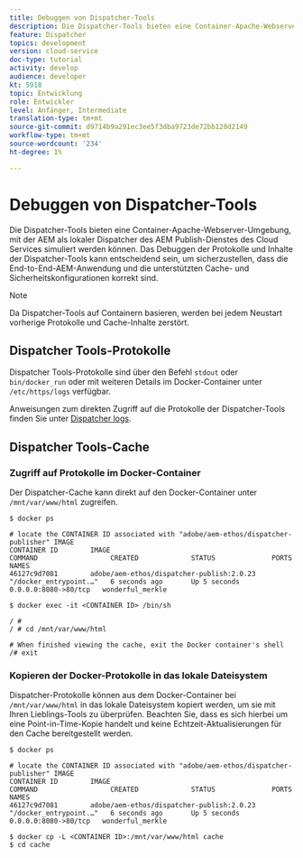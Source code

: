 ```yaml
---
title: Debuggen von Dispatcher-Tools
description: Die Dispatcher-Tools bieten eine Container-Apache-Webserver-Umgebung, mit der AEM als lokaler Dispatcher des AEM Publish-Dienstes des Cloud Services simuliert werden können. Das Debuggen der Protokolle und Inhalte der Dispatcher-Tools kann entscheidend sein, um sicherzustellen, dass die End-to-End-AEM-Anwendung und die unterstützten Cache- und Sicherheitskonfigurationen korrekt sind.
feature: Dispatcher
topics: development
version: cloud-service
doc-type: tutorial
activity: develop
audience: developer
kt: 5918
topic: Entwicklung
role: Entwickler
level: Anfänger, Intermediate
translation-type: tm+mt
source-git-commit: d9714b9a291ec3ee5f3dba9723de72bb120d2149
workflow-type: tm+mt
source-wordcount: '234'
ht-degree: 1%

---
```



# Debuggen von Dispatcher-Tools

Die Dispatcher-Tools bieten eine Container-Apache-Webserver-Umgebung, mit der AEM als lokaler Dispatcher des AEM Publish-Dienstes des Cloud Services simuliert werden können.
Das Debuggen der Protokolle und Inhalte der Dispatcher-Tools kann entscheidend sein, um sicherzustellen, dass die End-to-End-AEM-Anwendung und die unterstützten Cache- und Sicherheitskonfigurationen korrekt sind.

>[!NOTE]
>
>Da Dispatcher-Tools auf Containern basieren, werden bei jedem Neustart vorherige Protokolle und Cache-Inhalte zerstört.

## Dispatcher Tools-Protokolle

Dispatcher Tools-Protokolle sind über den Befehl `stdout` oder `bin/docker_run` oder mit weiteren Details im Docker-Container unter `/etc/https/logs` verfügbar.

Anweisungen zum direkten Zugriff auf die Protokolle der Dispatcher-Tools finden Sie unter [Dispatcher logs](./logs.md#dispatcher-logs).

## Dispatcher Tools-Cache

### Zugriff auf Protokolle im Docker-Container

Der Dispatcher-Cache kann direkt auf den Docker-Container unter ` /mnt/var/www/html` zugreifen.

```shell
$ docker ps

# locate the CONTAINER ID associated with "adobe/aem-ethos/dispatcher-publisher" IMAGE
CONTAINER ID        IMAGE                                       COMMAND                  CREATED             STATUS              PORTS                  NAMES
46127c9d7081        adobe/aem-ethos/dispatcher-publish:2.0.23   "/docker_entrypoint.…"   6 seconds ago       Up 5 seconds        0.0.0.0:8080->80/tcp   wonderful_merkle

$ docker exec -it <CONTAINER ID> /bin/sh

/ # 
/ # cd /mnt/var/www/html

# When finished viewing the cache, exit the Docker container's shell
/# exit
```

### Kopieren der Docker-Protokolle in das lokale Dateisystem

Dispatcher-Protokolle können aus dem Docker-Container bei `/mnt/var/www/html` in das lokale Dateisystem kopiert werden, um sie mit Ihren Lieblings-Tools zu überprüfen. Beachten Sie, dass es sich hierbei um eine Point-in-Time-Kopie handelt und keine Echtzeit-Aktualisierungen für den Cache bereitgestellt werden.

```shell
$ docker ps

# locate the CONTAINER ID associated with "adobe/aem-ethos/dispatcher-publisher" IMAGE
CONTAINER ID        IMAGE                                       COMMAND                  CREATED             STATUS              PORTS                  NAMES
46127c9d7081        adobe/aem-ethos/dispatcher-publish:2.0.23   "/docker_entrypoint.…"   6 seconds ago       Up 5 seconds        0.0.0.0:8080->80/tcp   wonderful_merkle

$ docker cp -L <CONTAINER ID>:/mnt/var/www/html cache 
$ cd cache
```

